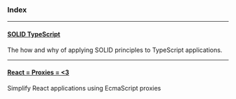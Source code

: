 ### Index

<hr>

#### [SOLID TypeScript](/solid-typescript/readme.md)

The how and why of applying SOLID principles to TypeScript applications.

<hr>

#### [React = Proxies = <3](/react-plus-proxies-eq-heart/readme.md)

Simplify React applications using EcmaScript proxies

